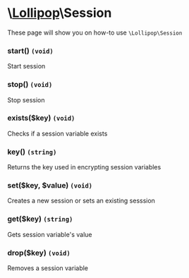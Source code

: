 # \\[Lollipop](https://github.com/jabernardo/lollipop-php)\Session

These page will show you on how-to use ```\Lollipop\Session``` 

### start() ```(void)```
Start session

### stop() ```(void)```
Stop session

### exists($key) ```(void)```
Checks if a session variable exists

### key() ```(string)```
Returns the key used in encrypting session variables

### set($key, $value) ```(void)```
Creates a new session or sets an existing sesssion

### get($key) ```(string)```
Gets session variable's value

### drop($key) ```(void)```
Removes a session variable
